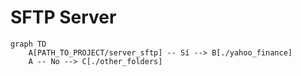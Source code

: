 # SFTP Server

```mermaid
graph TD
    A[PATH_TO_PROJECT/server_sftp] -- Sí --> B[./yahoo_finance]
    A -- No --> C[./other_folders]
